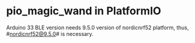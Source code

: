 # pio_magic_wand in PlatformIO

Arduino 33 BLE version needs 9.5.0 version of nordicnrf52 platform,
thus, #nordicnrf52@9.5.0# is necessary.
